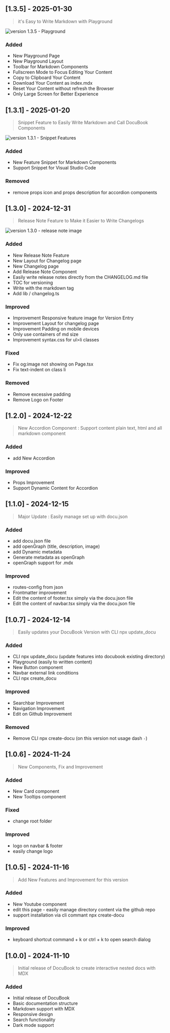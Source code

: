 ## [1.3.5] - 2025-01-30

> it's Easy to Write Markdown with Playground

![version 1.3.5 - Playground](https://docubook.pro/images/img-playground.png)

### Added

- New Playground Page
- New Playground Layout
- Toolbar for Markdown Components
- Fullscreen Mode to Focus Editing Your Content
- Copy to Clipboard Your Content
- Download Your Content as index.mdx
- Reset Your Content without refresh the Browser
- Only Large Screen for Better Experience

## [1.3.1] - 2025-01-20

> Snippet Feature to Easily Write Markdown and Call DocuBook Components

![version 1.3.1 - Snippet Features](https://docubook.pro/images/snippet.png)

### Added

- New Feature Snippet for Markdown Components
- Support Snippet for Visual Studio Code

### Removed

- remove props icon and props description for accordion components

## [1.3.0] - 2024-12-31

> Release Note Feature to Make it Easier to Write Changelogs

![version 1.3.0 - release note image](https://docubook.pro/images/release-note.png)

### Added

- New Release Note Feature
- New Layout for Changelog page
- New Changelog page
- Add Release Note Component
- Easily write release notes directly from the CHANGELOG.md file
- TOC for versioning
- Write with the markdown tag
- Add lib / changelog.ts

### Improved

- Improvement Responsive feature image for Version Entry
- Improvement Layout for changelog page
- Improvement Padding on mobile devices
- Only use containers of md size
- Improvement syntax.css for ul>li classes

### Fixed

- Fix og:image not showing on Page.tsx
- Fix text-indent on class li

### Removed

- Remove excessive padding
- Remove Logo on Footer

## [1.2.0] - 2024-12-22

> New Accordion Component : Support content plain text, html and all markdown component

### Added

- add New Accordion

### Improved

- Props Improvement
- Support Dynamic Content for Accordion

## [1.1.0] - 2024-12-15

> Major Update : Easily manage set up with docu.json

### Added

- add docu.json file
- add openGraph (title, description, image)
- add Dynamic metadata
- Generate metadata as openGraph
- openGraph support for .mdx

### Improved

- routes-config from json
- Frontmatter improvement
- Edit the content of footer.tsx simply via the docu.json file
- Edit the content of navbar.tsx simply via the docu.json file

## [1.0.7] - 2024-12-14

> Easily updates your DocuBook Version with CLI npx update_docu

### Added

- CLI npx update_docu (update features into docubook existing directory)
- Playground (easily to written content)
- New Button component
- Navbar external link conditions
- CLI npx create_docu

### Improved

- Searchbar Improvement
- Navigation Improvement
- Edit on Github Improvement

### Removed
- Remove CLI npx create-docu (on this version not usage dash `-`)

## [1.0.6] - 2024-11-24

> New Components, Fix and Improvement

### Added

- New Card component
- New Tooltips component

### Fixed

- change root folder

### Improved

- logo on navbar & footer
- easily change logo

## [1.0.5] - 2024-11-16

> Add New Features and Improvement for this version

### Added

- New Youtube component
- edit this page - easily manage directory content via the github repo
- support installation via cli commant npx create-docu

### Improved

- keyboard shortcut command + k or ctrl + k to open search dialog

## [1.0.0] - 2024-11-10

> Initial release of DocuBook to create interactive nested docs with MDX

### Added

- Initial release of DocuBook
- Basic documentation structure
- Markdown support with MDX
- Responsive design
- Search functionality
- Dark mode support
